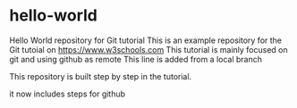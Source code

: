 # hello-world
Hello World repository for Git tutorial
This is an example repository for the Git tutoial on https://www.w3schools.com
This tutorial is mainly focused on git and using github as remote
This line is added from a local branch

This repository is built step by step in the tutorial.

it now includes steps for github
